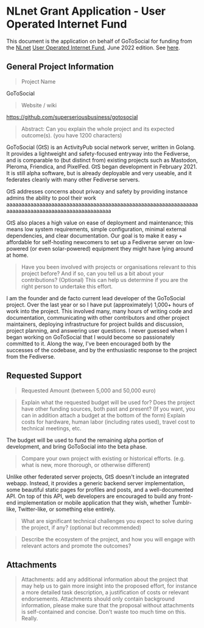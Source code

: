 # NLnet Grant Application - User Operated Internet Fund

This document is the application on behalf of GoToSocial for funding from the [NLnet](https://nlnet.nl) [User Operated Internet Fund](https://nlnet.nl/useroperated/), June 2022 edition. See [here](https://nlnet.nl/propose/).

## General Project Information

> Project Name

GoToSocial

> Website / wiki

https://github.com/superseriousbusiness/gotosocial

> Abstract: Can you explain the whole project and its expected outcome(s). (you have 1200 characters)

GoToSocial (GtS) is an ActivityPub social network server, written in Golang. It provides a lightweight and safety-focused entryway into the Fediverse, and is comparable to (but distinct from) existing projects such as Mastodon, Pleroma, Friendica, and PixelFed. GtS began development in February 2021. It is still alpha software, but is already deployable and very useable, and it federates cleanly with many other Fediverse servers.

GtS addresses concerns about privacy and safety by providing instance admins the ability to pool their work aaaaaaaaaaaaaaaaaaaaaaaaaaaaaaaaaaaaaaaaaaaaaaaaaaaaaaaaaaaaaaaaaaaaaaaaaaaaaaaaaaaaaaaaaaaaaaaaaaa

GtS also places a high value on ease of deployment and maintenance; this means low system requirements, simple configuration, minimal external dependencies, and clear documentation. Our goal is to make it easy + affordable for self-hosting newcomers to set up a Fediverse server on low-powered (or even solar-powered) equipment they might have lying around at home.

> Have you been involved with projects or organisations relevant to this project before? And if so, can you tell us a bit about your contributions? (Optional) This can help us determine if you are the right person to undertake this effort.

I am the founder and de facto current lead developer of the GoToSocial project. Over the last year or so I have put (approximately) 1,000+ hours of work into the project. This involved many, many hours of writing code and documentation, communicating with other contributors and other project maintainers, deploying infrastructure for project builds and discussion, project planning, and answering user questions. I never guessed when I began working on GoToSocial that I would become so passionately committed to it. Along the way, I've been encouraged both by the successes of the codebase, and by the enthusiastic response to the project from the Fediverse.

## Requested Support

> Requested Amount (between 5,000 and 50,000 euro)

> Explain what the requested budget will be used for?
> Does the project have other funding sources, both past and present?
> (If you want, you can in addition attach a budget at the bottom of the form)
> Explain costs for hardware, human labor (including rates used), travel cost to technical meetings, etc.

The budget will be used to fund the remaining alpha portion of development, and bring GoToSocial into the beta phase.

> Compare your own project with existing or historical efforts. (e.g. what is new, more thorough, or otherwise different)

Unlike other federated server projects, GtS doesn't include an integrated webapp. Instead, it provides a generic backend server implementation, some beautiful static pages for profiles and posts, and a well-documented API. On top of this API, web developers are encouraged to build any front-end implementation or mobile application that they wish, whether Tumblr-like, Twitter-like, or something else entirely.

> What are significant technical challenges you expect to solve during the project, if any? (optional but recommended)

> Describe the ecosystem of the project, and how you will engage with relevant actors and promote the outcomes?

## Attachments

> Attachments: add any additional information about the project that may help us to gain more insight into the proposed effort, for instance a more detailed task description, a justification of costs or relevant endorsements. Attachments should only contain background information, please make sure that the proposal without attachments is self-contained and concise. Don't waste too much time on this. Really.
